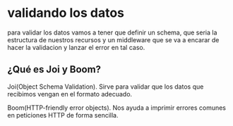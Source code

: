 # validando los datos

para validar los datos vamos a tener que definir un schema, que seria la estructura de nuestros recursos y un middleware que se va a encarar de hacer la validacion y lanzar el error en tal caso.

## ¿Qué es Joi y Boom?

Joi(Object Schema Validation). Sirve para validar que los datos que recibimos vengan en el formato adecuado.

Boom(HTTP-friendly error objects). Nos ayuda a imprimir errores comunes en peticiones HTTP de forma sencilla.